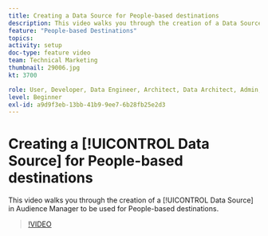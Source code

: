 ```yaml
---
title: Creating a Data Source for People-based destinations
description: This video walks you through the creation of a Data Source in Audience Manager to be used for People-based destinations.
feature: "People-based Destinations"
topics: 
activity: setup
doc-type: feature video
team: Technical Marketing
thumbnail: 29006.jpg
kt: 3700

role: User, Developer, Data Engineer, Architect, Data Architect, Admin, Leader
level: Beginner
exl-id: a9d9f3eb-13bb-41b9-9ee7-6b28fb25e2d3
---
```

# Creating a [!UICONTROL Data Source] for People-based destinations

This video walks you through the creation of a [!UICONTROL Data Source] in Audience Manager to be used for People-based destinations.

>[!VIDEO](https://video.tv.adobe.com/v/29006/?quality=12)
